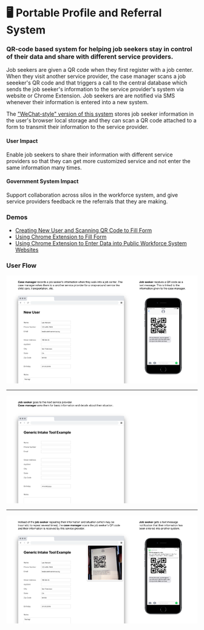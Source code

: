 # 🖥 Portable Profile and Referral System
### QR-code based system for helping job seekers stay in control of their data and share with different service providers.

Job seekers are given a QR code when they first register with a job center. When they visit another service provider, the case manager scans a job seeeker's QR code and that triggers a call to the central database which sends the job seeker's information to the service provider's system via website or Chrome Extension. Job seekers are are notified via SMS whenever their information is entered into a new system.

The ["WeChat-style" version of this system](https://github.com/codeforamerica/qr-portable-profile-wechat-style) stores job seeker information in the user's browser local storage and they can scan a QR code attached to a form to transmit their information to the service provider.


#### User Impact
Enable job seekers to share their information with different service providers so that they can get more customized service and not enter the same information many times.

#### Government System Impact
Support collaboration across silos in the workforce system, and give service providers feedback re the referrals that they are making.

### Demos

- [Creating New User and Scanning QR Code to Fill Form](https://codeforamerica.wake.com/34/3ciPzs9EmTvmfYvdBxBn3e) 
- [Using Chrome Extension to Fill Form](https://codeforamerica.wake.com/35/6N8II0UwMZcZ5QlOOLakT3)
- [Using Chrome Extension to Enter Data into Public Workforce System Websites](https://codeforamerica.wake.com/39/7b4JldUzDff76GbXxPhGZx)

### User Flow

![screenshot-1](https://github.com/codeforamerica/qr-portable-profile/blob/master/readme/screenshots/1.png)
***
![screenshot-2](https://github.com/codeforamerica/qr-portable-profile/blob/master/readme/screenshots/2.png)
***
![screenshot-3](https://github.com/codeforamerica/qr-portable-profile/blob/master/readme/screenshots/3.png)